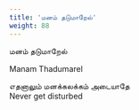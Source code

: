 ```yaml
---
title: 'மனம் தடுமாறேல்'
weight: 88
---
```

 

மன‌ம் தடுமாறேல்

Manam Thadumarel

எதனாலும் மனக்கலக்கம் அடையாதே  
Never get disturbed